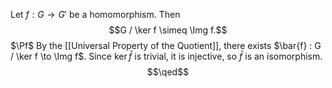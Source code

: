 Let $f : G \to G'$ be a homomorphism. Then $$G / \ker f \simeq \Img f.$$
$\Pf$ By the [[Universal Property of the Quotient]], there exists $\bar{f} : G / \ker f \to \Img f$. Since $\ker{\bar{f}}$ is trivial, it is injective, so $\bar{f}$ is an isomorphism. $$\qed$$